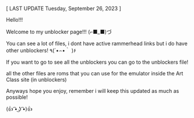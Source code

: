 
[ LAST UPDATE Tuesday, September 26, 2023 ]

Hello!!! 

Welcome to my unblocker page!!! (⌐■_■)づ 

You can see a lot of files, i dont have active rammerhead links but i do have other unblockers!  ٩(´•⌢•｀ )۶

If you want to go to see all the unblockers you can go to the unblockers file!

all the other files are roms that you can use for the emulator inside the Art Class site (in unblockers)

Anyways hope you enjoy, remember i will keep this updated as much as possible!

(👍 ͡• ͜ʖ ͡•)👍
